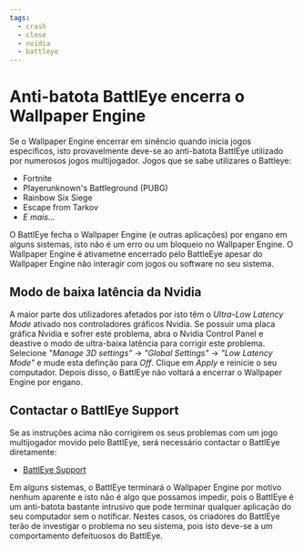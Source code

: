 ```yaml
---
tags:
  - crash
  - close
  - nvidia
  - battleye
---
```


# Anti-batota BattlEye encerra o Wallpaper Engine
Se o Wallpaper Engine encerrar em sinêncio quando inicia jogos especificos, isto provavelmente deve-se ao anti-batota BattlEye utilizado por numerosos jogos multijogador. Jogos que se sabe utilizares o Battleye:

* Fortnite
* Playerunknown's Battleground (PUBG)
* Rainbow Six Siege
* Escape from Tarkov
* *E mais...*

O BattlEye fecha o Wallpaper Engine (e outras aplicações) por engano em alguns sistemas, isto não é um erro ou um bloqueio no Wallpaper Engine. O Wallpaper Engine é ativametne encerrado pelo BattleEye apesar do Wallpaper Engine não interagir com jogos ou software no seu sistema.

## Modo de baixa latência da Nvidia
A maior parte dos utilizadores afetados por isto têm o *Ultra-Low Latency Mode* ativado nos controladores gráficos Nvidia. Se possuir uma placa gráfica Nvidia e sofrer este problema, abra o Nvidia Control Panel e deastive o modo de ultra-baixa latência para corrigir este problema. Selecione *"Manage 3D settings"* -> *"Global Settings"* -> *"Low Latency Mode"* e mude esta definção para *Off*. Clique em *Apply* e reinicie o seu computador. Depois disso, o BattlEye não voltará a encerrar o Wallpaper Engine por engano.

## Contactar o BattlEye Support
Se as instruções acima não corrigirem os seus problemas com um jogo multijogador movido pelo BattlEye, será necessário contactar o BattlEye diretamente:

* [BattlEye Support](https://www.battleye.com/contact/)

Em alguns sistemas, o BattlEye terminará o Wallpaper Engine por motivo nenhum aparente e isto não é algo que possamos impedir, pois o BattlEye é um anti-batota bastante intrusivo que pode terminar qualquer aplicação do seu computador sem o notificar. Nestes casos, os criadores do BattlEye terão de investigar o problema no seu sistema, pois isto deve-se a um comportamento defeituosos do BattlEye.